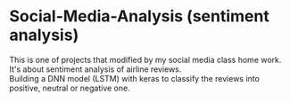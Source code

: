 # Social-Media-Analysis (sentiment analysis)
This is one of projects that modified by my social media class home work. It's about sentiment analysis of airline reviews.  
Building a DNN model (LSTM) with keras to classify the reviews into positive, neutral or negative one.  





